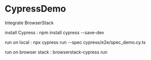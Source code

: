 # CypressDemo
Integrate BrowserStack

install Cypress : npm install cypress --save-dev

run on local : npx cypress run --spec cypress/e2e/spec_demo.cy.ts

run on browser stack : browserstack-cypress run
